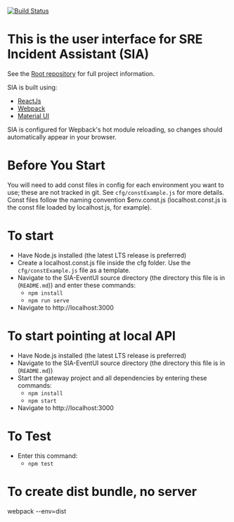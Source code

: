 [![Build Status](https://travis-ci.org/Azure/Sia-EventUI.svg?branch=master)](https://travis-ci.org/Azure/Sia-EventUI)

# This is the user interface for SRE Incident Assistant (SIA)
See the [Root repository](https://github.com/azure/Sia-Root) for full project information.

SIA is built using:
+ [ReactJs](https://facebook.github.io/react/)
+ [Webpack](https://webpack.js.org/)
+ [Material UI](http://www.material-ui.com/)

SIA is configured for Wepback's hot module reloading, so changes should automatically appear in your browser.

# Before You Start
You will need to add const files in config for each environment you want to use; these are not tracked in git. See <code>cfg/constExample.js</code> for more details. Const files follow the naming convention $env.const.js (localhost.const.js is the const file loaded by localhost.js, for example).

# To start
+ Have Node.js installed (the latest LTS release is preferred)
+ Create a localhost.const.js file inside the cfg folder. Use the <code>cfg/constExample.js</code> file as a template.
+ Navigate to the SIA-EventUI source directory (the directory this file is in (<code>README.md</code>)) and enter these commands:
    + `npm install`
    + `npm run serve`
+ Navigate to http://localhost:3000

# To start pointing at local API
+ Have Node.js installed (the latest LTS release is preferred)
+ Navigate to the SIA-EventUI source directory (the directory this file is in (<code>README.md</code>))
+ Start the gateway project and all dependencies by entering these commands:
    + `npm install`
    + `npm start`
+ Navigate to http://localhost:3000

# To Test
+ Enter this command:
    + `npm test`

# To create dist bundle, no server
webpack --env=dist
